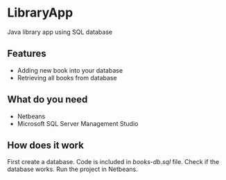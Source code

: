 # LibraryApp
Java library app using SQL database

## Features
* Adding new book into your database
* Retrieving all books from database

## What do you need
* Netbeans
* Microsoft SQL Server Management Studio

## How does it work
First create a database. Code is included in *_books-db.sql_* file.
Check if the database works.
Run the project in Netbeans.
